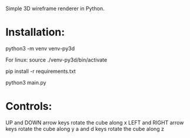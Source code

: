 Simple 3D wireframe renderer in Python.



# Installation:

python3 -m venv venv-py3d

For linux:
source ./venv-py3d/bin/activate

pip install -r requirements.txt

python3 main.py



# Controls:
UP and DOWN arrow keys rotate the cube along x
LEFT and RIGHT arrow keys rotate the cube along y
a and d keys rotate the cube along z